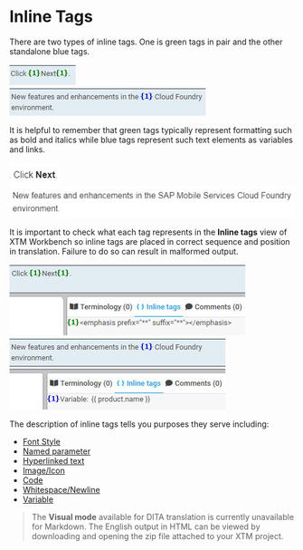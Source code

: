 # Inline Tags

There are two types of inline tags. One is green tags in pair and the other standalone blue tags.

![green](images/tag_green.jpg)</br>
![blue](images/tag_blue.jpg)

It is helpful to remember that green tags typically represent formatting such as bold and italics while blue tags represent such text elements as variables and links.

![bold](images/bold_html.jpg)</br>
![parameter](images/named_parameter_html.jpg)

It is important to check what each tag represents in the **Inline tags** view of XTM Workbench so inline tags are placed in correct sequence and position in translation. Failure to do so can result in malformed output.

![tag view](images/inline_tag_view_bold.jpg)</br>
![tag view](images/inline_tag_view_parameter.jpg)

The description of inline tags tells you purposes they serve including:

* [Font Style](font_style.md)
* [Named parameter](named_parameter.md)
* [Hyperlinked text](hyperlinked_text.md)
* [Image/Icon](image_icon.md)
* [Code](code.md)
* [Whitespace/Newline](whitespace_newline.md)
* [Variable](variable.md)

> The **Visual mode** available for DITA translation is currently unavailable for Markdown. The English output in HTML can be viewed by downloading and opening the zip file attached to your XTM project.